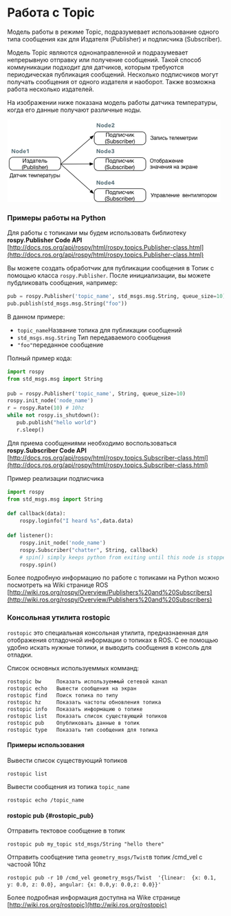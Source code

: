 # Работа с Topic

Модель работы в режиме Topic, подразумевает использование одного типа сообщения как для Издателя \(Publisher\) и подписчика \(Subscriber\).

Модель Topic являются однонаправленной и подразумевает непрерывную отправку или получение сообщений. Такой способ коммуникации подходит для датчиков, которым требуются периодическая публикация сообщений. Несколько подписчиков могут получать сообщения от одного издателя и наоборот. Также возможна работа несколько издателей.

На изображении ниже показана модель работы датчика температуры, когда его данные получают различные ноды.

![](../.gitbook/assets/ros_topic.png)

### Примеры работы на Python

Для работы с топиками мы будем использовать библиотеку **rospy.Publisher Code API** [http://docs.ros.org/api/rospy/html/rospy.topics.Publisher-class.html](http://docs.ros.org/api/rospy/html/rospy.topics.Publisher-class.html)

Вы можете создать обработчик для публикации сообщения в Топик с помощью класса `rospy.Publisher`. После инициализации, вы можете пубдликовать сообщения, например:

```python
pub = rospy.Publisher('topic_name', std_msgs.msg.String, queue_size=10)
pub.publish(std_msgs.msg.String("foo"))
```

В данном примере:

* `topic_name`Название топика для публикации сообщений
* `std_msgs.msg.String` Тип передаваемого сообщения
* `"foo"`переданное сообщение

Полный пример кода:

```python
import rospy
from std_msgs.msg import String

pub = rospy.Publisher('topic_name', String, queue_size=10)
rospy.init_node('node_name')
r = rospy.Rate(10) # 10hz
while not rospy.is_shutdown():
   pub.publish("hello world")
   r.sleep()
```

Для приема сообщениями необходимо воспользоваться **rospy.Subscriber Code API** [http://docs.ros.org/api/rospy/html/rospy.topics.Subscriber-class.html](http://docs.ros.org/api/rospy/html/rospy.topics.Subscriber-class.html)

Пример реализации подписчика

```python
import rospy
from std_msgs.msg import String

def callback(data):
    rospy.loginfo("I heard %s",data.data)
    
def listener():
    rospy.init_node('node_name')
    rospy.Subscriber("chatter", String, callback)
    # spin() simply keeps python from exiting until this node is stopped
    rospy.spin()
```

Более подробную информацию по работе с топиками на Python можно посмотреть на Wiki странице ROS [http://wiki.ros.org/rospy/Overview/Publishers%20and%20Subscribers](http://wiki.ros.org/rospy/Overview/Publishers%20and%20Subscribers)

### Консольная утилита rostopic

`rostopic` это специальная консольная утилита, предназнаенная для отображения отладочной информации о топиках в ROS. С ее помощью удобно искать нужные топики, и выводить сообщения в консоль для отладки.

Список основных используеммых комманд:

```text
rostopic bw     Показать используеммый сетевой канал
rostopic echo   Вывести сообщения на экран
rostopic find   Поиск топика по типу
rostopic hz     Показать частоты обновления топика
rostopic info   Показать информацию о топике
rostopic list   Показать список существующий топиков
rostopic pub    Опубликовать данные в топик
rostopic type   Показать тип сообщения для топика
```

#### Примеры использования

Вывести список существующий топиков

```text
rostopic list
```

Вывести сообщения из топика `topic_name`

```text
rostopic echo /topic_name
```

#### rostopic pub {#rostopic_pub}

Отправить тектовое сообщение в топик

```text
rostopic pub my_topic std_msgs/String "hello there"
```

Отправить сообщение типа `geometry_msgs/Twist`в топик /cmd\_vel с частоой 10hz

```text
rostopic pub -r 10 /cmd_vel geometry_msgs/Twist  '{linear:  {x: 0.1, y: 0.0, z: 0.0}, angular: {x: 0.0,y: 0.0,z: 0.0}}'
```

Более подробная информация доступна на Wike странице [http://wiki.ros.org/rostopic](http://wiki.ros.org/rostopic)

